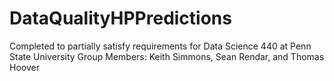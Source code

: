 # DataQualityHPPredictions 
Completed to partially satisfy requirements for Data Science 440 at Penn State University
Group Members: Keith Simmons, Sean Rendar, and Thomas Hoover
